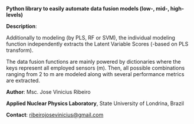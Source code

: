 **Python library to easily automate data fusion models (low-, mid-, high-levels)**
 
**Description**:

Additionally to modeling (by PLS, RF or SVM), the individual modeling function independently extracts the Latent Variable Scores (-based on PLS transform).

The data fusion functions are mainly powered by dictionaries where the keys represent all employed sensors (m). Then, all possible combinations ranging from 2 to m are modeled along with several performance metrics are extracted.

**Author**: Msc. Jose Vinicius Ribeiro

**Applied Nuclear Physics Laboratory**, State University of Londrina, Brazil

**Contact**: ribeirojosevinicius@gmail.com
